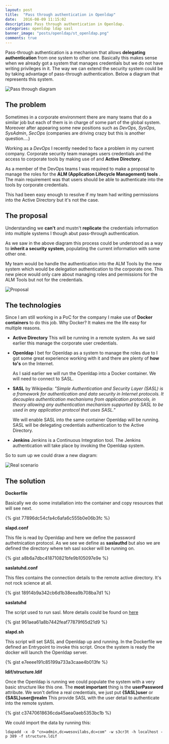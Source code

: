 ```yaml
---
layout: post
title:  "Pass through authentication in Openldap"
date:   2016-08-09 11:15:02
description: Pass through authentication in Openldap.
categories: openldap ldap sasl
banner_image: "posts/openldap/st_openldap.png"
comments: true
---
```



Pass-through authentication is a  mechanism that allows **delegating authentication** from one system to other one. Basically
this makes sense when we already got a system that manages credentials but we do not have writing privileges in it. The
 way we can extend the security system could be by taking advantage of pass-through authentication. Below a diagram that 
 represents this system.

![Pass through diagram](http://www.wesovilabs.com/assets/images/posts/openldap/pass-through-diagram.png)


## The problem

Sometimes in a corporate environment there are many teams that do a similar job but each of them is in charge of some part
 of the global system. Moreover after appearing some new positions such as *DevOps*, *SysOps*, *SysAdmin*, *SecOps* (companies are driving crazy but this is 
another question....)

Working as a *DevOps* I recently needed to face a problem in my current company. Corporate security team manages 
users credentials and the access to corporate tools by making use of and **Active Directory**. 

As a member of the DevOps teams I was required to make a proposal to manage the roles for the **ALM (Application Lifecycle Management) tools** .
The main requirement was that users should  be able to authenticate into the tools by corporate credentials.  

This had been easy enough to resolve if my team had writing permissions into the Active Directory but it's not the case. 

## The proposal

Understanding we **can't** and mustn't **replicate** the credentials information into multiple systems I though abut
  pass-through authentication. 
  
As we saw in the above diagram this process could be understood as a way to **inherit a security system**, 
  populating the current information with some other one. 
  
My team would be handle the authentication into the ALM Tools by the new system which would be delegation authentication
 to the corporate one. This new piece would only care about managing roles and permissions for the ALM Tools but not for the
 credentials.
 
![Proposal](http://www.wesovilabs.com/assets/images/posts/openldap/proposal.png)

## The technologies

Since I am still working in a PoC for the company I make use of **Docker containers** to do this job. Why Docker? It makes me the life easy 
for multiple reasons. 

- **Active Directory**
  This will be running in a remote system. As we said earlier this manage the corporate user credentials.

- **Openldap**
  I bet for Openldap as a system to manage the roles due to I got some great experience working with it and there are plenty of **how to's** on
  the Internet.

  As I said earlier we will run the Openldap into a Docker container. We will need to connect to SASL.

- **SASL**
  by Wikipedia: *"Simple Authentication and Security Layer (SASL) is a framework for authentication and data security in Internet protocols. It decouples authentication mechanisms from application protocols, in theory allowing any authentication mechanism supported by SASL to be used in any application protocol that uses SASL."* 

  We will enable SASL into the same container Openldap will be running.  SASL will be delegating credentials authentication to the Active Directory.

- **Jenkins**
  Jenkins is a Continuous Integration tool. The Jenkins authentication will take place by invoking the Openldap system.


So to sum up we could draw a new diagram:

![Real scenario](http://www.wesovilabs.com/assets/images/posts/openldap/scenario.png)


## The solution

**Dockerfile**

  Basically we do some installation into the container and copy resources that will see next. 

  {% gist 77896dc54cfa4c6afa6c555b0e06b3fc %}
  
  
**slapd.conf**

  This file is read by Openldap and here we define the password authetnication protocol. As we see we define as **saslauthd**
  but also we are defined the directory where teh sasl socker will be running on.

  {% gist a8b6a7dbc418710821bfe9b105097e9e %}
  
**saslatuhd.conf**
  
  This files contains the connection details to the remote active directory. It's not rock science at all. 
  
  {% gist 18914b9a342cb6d1b38eea9b708ba7d1 %}
  
**saslatuhd**

  The script used to run sasl.  More details could be found on [here](http://www.linuxcommand.org/man_pages/saslauthd8.html9)
  
  {% gist 961aea61a8b7442feaf77879f65d21d9 %}

**slapd.sh**

  This script  will set SASL and Openldap up and running. In the Dockerfile we defined an Entrypoint to invoke this script. Once the system is ready the docker will launch the Openldap server.

  {% gist e7eeee191c85199a733a3caae4b013fe %}

**ldif/structure.ldif**

  Once the Openldap is running we could populate the system with a very basic structure like this one. The **most important**
  thing is the **userPassword** attribute. We won't define a real credentials, we just put **{SASL}user** or **{SASL}user@realm**
  This provide SASL with the user detail to authenticate into the remote system.
  
  {% gist c37470618636cda45aea0aeb5353bc1b %}
  
  We could import the data by running this:
    
    ldapadd -x -D "cn=admin,dc=wesovilabs,dc=com" -w s3cr3t -h localhost -p 389 -f structure.ldif
  
  